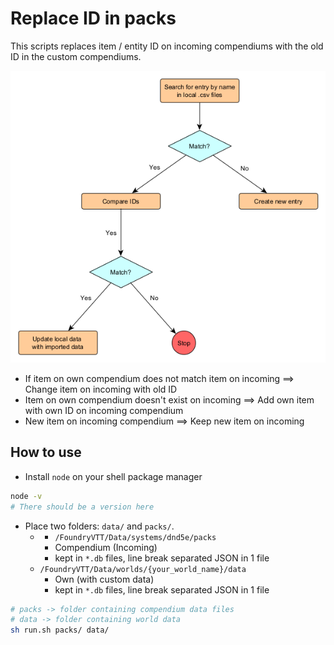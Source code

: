 # Replace ID in packs

This scripts replaces item / entity ID on incoming compendiums with the old ID in the custom compendiums.

![Compendium Logic](compendium-logic.png)

- If item on own compendium does not match item on incoming ==> Change item on incoming with old ID
- Item on own compendium doesn't exist on incoming ==> Add own item with own ID on incoming compendium
- New item on incoming compendium ==> Keep new item on incoming


## How to use

- Install `node` on your shell package manager

```sh
node -v
# There should be a version here
```

- Place two folders: `data/` and `packs/`.
  - - `/FoundryVTT/Data/systems/dnd5e/packs`
    - Compendium (Incoming)
    - kept in `*.db` files, line break separated JSON in 1 file
  - `/FoundryVTT/Data/worlds/{your_world_name}/data`
    - Own (with custom data)
    - kept in `*.db` files, line break separated JSON in 1 file


```sh
# packs -> folder containing compendium data files
# data -> folder containing world data
sh run.sh packs/ data/
```